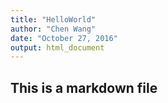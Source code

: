 ```yaml
---
title: "HelloWorld"
author: "Chen Wang"
date: "October 27, 2016"
output: html_document
---
```

## This is a markdown file
